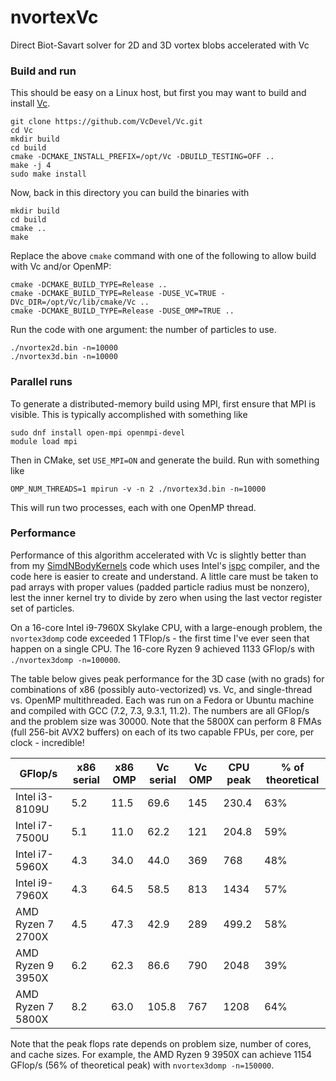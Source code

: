 # nvortexVc
Direct Biot-Savart solver for 2D and 3D vortex blobs accelerated with Vc


### Build and run
This should be easy on a Linux host, but first you may want to build and install [Vc](https://github.com/VcDevel/Vc).

    git clone https://github.com/VcDevel/Vc.git
    cd Vc
    mkdir build
    cd build
    cmake -DCMAKE_INSTALL_PREFIX=/opt/Vc -DBUILD_TESTING=OFF ..
    make -j 4
    sudo make install

Now, back in this directory you can build the binaries with

    mkdir build
    cd build
    cmake ..
    make

Replace the above `cmake` command with one of the following to allow build with Vc and/or OpenMP:

    cmake -DCMAKE_BUILD_TYPE=Release ..
    cmake -DCMAKE_BUILD_TYPE=Release -DUSE_VC=TRUE -DVc_DIR=/opt/Vc/lib/cmake/Vc ..
    cmake -DCMAKE_BUILD_TYPE=Release -DUSE_OMP=TRUE ..

Run the code with one argument: the number of particles to use.

    ./nvortex2d.bin -n=10000
    ./nvortex3d.bin -n=10000


### Parallel runs
To generate a distributed-memory build using MPI, first ensure that MPI is visible. This is typically accomplished with something like

    sudo dnf install open-mpi openmpi-devel
    module load mpi

Then in CMake, set `USE_MPI=ON` and generate the build. Run with something like

    OMP_NUM_THREADS=1 mpirun -v -n 2 ./nvortex3d.bin -n=10000

This will run two processes, each with one OpenMP thread.


### Performance
Performance of this algorithm accelerated with Vc is slightly better than from my [SimdNBodyKernels](https://github.com/markstock/SimdNBodyKernels) code which uses Intel's [ispc](https://github.com/ispc/ispc/) compiler, and the code here is easier to create and understand. A little care must be taken to pad arrays with proper values (padded particle radius must be nonzero), lest the inner kernel try to divide by zero when using the last vector register set of particles.

On a 16-core Intel i9-7960X Skylake CPU, with a large-enough problem, the `nvortex3domp` code exceeded 1 TFlop/s - the first time I've ever seen that happen on a single CPU. The 16-core Ryzen 9 achieved 1133 GFlop/s with `./nvortex3domp -n=100000`.

The table below gives peak performance for the 3D case (with no grads) for combinations of x86 (possibly auto-vectorized) vs. Vc, and single-thread vs. OpenMP multithreaded. Each was run on a Fedora or Ubuntu machine and compiled with GCC (7.2, 7.3, 9.3.1, 11.2). The numbers are all GFlop/s and the problem size was 30000. Note that the 5800X can perform 8 FMAs (full 256-bit AVX2 buffers) on each of its two capable FPUs, per core, per clock - incredible!

| GFlop/s           | x86 serial | x86 OMP | Vc serial | Vc OMP | CPU peak | % of theoretical |
|-------------------|------------|---------|-----------|--------|----------|------------------|
| Intel i3-8109U    |     5.2    |   11.5  |   69.6    |  145   |   230.4  |        63%       |
| Intel i7-7500U    |     5.1    |   11.0  |   62.2    |  121   |   204.8  |        59%       |
| Intel i7-5960X    |     4.3    |   34.0  |   44.0    |  369   |   768    |        48%       |
| Intel i9-7960X    |     4.3    |   64.5  |   58.5    |  813   |  1434    |        57%       |
| AMD Ryzen 7 2700X |     4.5    |   47.3  |   42.9    |  289   |   499.2  |        58%       |
| AMD Ryzen 9 3950X |     6.2    |   62.3  |   86.6    |  790   |  2048    |        39%       |
| AMD Ryzen 7 5800X |     8.2    |   63.0  |  105.8    |  767   |  1208    |        64%       |

Note that the peak flops rate depends on problem size, number of cores, and cache sizes. For example, the AMD Ryzen 9 3950X can achieve 1154 GFlop/s (56% of theoretical peak) with `nvortex3domp -n=150000`.

